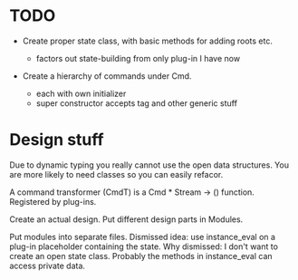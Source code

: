 
# TODO

* Create proper state class, with basic methods for adding roots etc.
  - factors out state-building from only plug-in I have now

* Create a hierarchy of commands under Cmd.
  - each with own initializer
  - super constructor accepts tag and other generic stuff

# Design stuff

Due to dynamic typing you really cannot use the open data structures.
You are more likely to need classes so you can easily refacor.

A command transformer (CmdT) is a Cmd * Stream -> () function. Registered by plug-ins.

Create an actual design. Put different design parts in Modules.

Put modules into separate files.
Dismissed idea: use instance_eval on a plug-in placeholder containing the state.
Why dismissed: I don't want to create an open state class.
Probably the methods in instance_eval can access private data.
